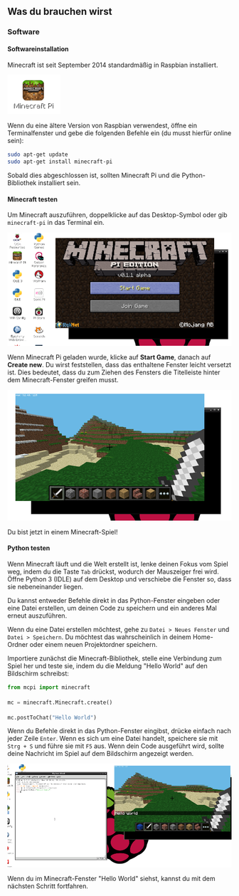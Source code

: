 ## Was du brauchen wirst

### Software

#### Softwareinstallation

Minecraft ist seit September 2014 standardmäßig in Raspbian installiert.

![Minecraft Pi Desktop-Symbol](images/minecraft-pi-shortcut.png)

Wenn du eine ältere Version von Raspbian verwendest, öffne ein Terminalfenster und gebe die folgenden Befehle ein (du musst hierfür online sein):

```bash
sudo apt-get update
sudo apt-get install minecraft-pi
```

Sobald dies abgeschlossen ist, sollten Minecraft Pi und die Python-Bibliothek installiert sein.

#### Minecraft testen

Um Minecraft auszuführen, doppelklicke auf das Desktop-Symbol oder gib `minecraft-pi` in das Terminal ein.

![](images/mcpi-start.png)

Wenn Minecraft Pi geladen wurde, klicke auf **Start Game**, danach auf **Create new**. Du wirst feststellen, dass das enthaltene Fenster leicht versetzt ist. Dies bedeutet, dass du zum Ziehen des Fensters die Titelleiste hinter dem Minecraft-Fenster greifen musst.

![](images/mcpi-game.png)

Du bist jetzt in einem Minecraft-Spiel!

#### Python testen

Wenn Minecraft läuft und die Welt erstellt ist, lenke deinen Fokus vom Spiel weg, indem du die Taste `Tab` drückst, wodurch der Mauszeiger frei wird. Öffne Python 3 (IDLE) auf dem Desktop und verschiebe die Fenster so, dass sie nebeneinander liegen.

Du kannst entweder Befehle direkt in das Python-Fenster eingeben oder eine Datei erstellen, um deinen Code zu speichern und ein anderes Mal erneut auszuführen.

Wenn du eine Datei erstellen möchtest, gehe zu `Datei > Neues Fenster` und `Datei > Speichern`. Du möchtest das wahrscheinlich in deinem Home-Ordner oder einem neuen Projektordner speichern.

Importiere zunächst die Minecraft-Bibliothek, stelle eine Verbindung zum Spiel her und teste sie, indem du die Meldung "Hello World" auf den Bildschirm schreibst:

```python
from mcpi import minecraft

mc = minecraft.Minecraft.create()

mc.postToChat("Hello World")
```

Wenn du Befehle direkt in das Python-Fenster eingibst, drücke einfach nach jeder Zeile `Enter`. Wenn es sich um eine Datei handelt, speichere sie mit `Strg + S` und führe sie mit `F5` aus. Wenn dein Code ausgeführt wird, sollte deine Nachricht im Spiel auf dem Bildschirm angezeigt werden.

![](images/mcpi-idle.png)

Wenn du im Minecraft-Fenster "Hello World" siehst, kannst du mit dem nächsten Schritt fortfahren.